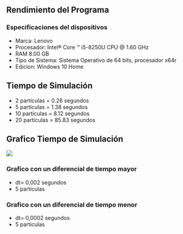 ## Rendimiento del Programa
### Especificaciones del dispositivos
- Marca: Lenovo
- Procesador: Intel® Core ™  i5-8250U CPU @ 1.60 GHz
- RAM 8.00 GB
- Tipo de Sistema: Sistema Operativo de 64 bits, procesador x64r
- Edicion: Windows 10 Home
## Tiempo de Simulación
-	2 partículas = 0.26 segundos
-	5 partículas = 1.38 segundos
-	10 partículas = 8.12 segundos
-	20 partículas  = 85.83 segundos

## Grafico Tiempo de Simulación
![]( https://github.com/nicolasilvac/MCOC-Proyecto-2/blob/master/%5BEntrega%204%5D/%5BTomás%20Arteaga%5D/Tiempo_de_simulacion.PNG)


### Grafico con un diferencial de tiempo mayor 
- dt= 0,002 segundos
- 5 particulas

### Grafico con un diferencial de tiempo menor 
- dt= 0,0002 segundos
- 5 particulas

